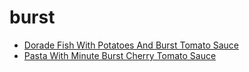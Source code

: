 # burst

 * [Dorade Fish With Potatoes And Burst Tomato Sauce](index/d/dorade-fish-with-potatoes-and-burst-tomato-sauce.json)
 * [Pasta With Minute Burst Cherry Tomato Sauce](index/p/pasta-with-15-minute-burst-cherry-tomato-sauce-56390060.json)
